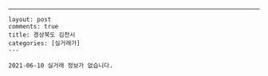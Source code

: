 ---
    layout: post
    comments: true
    title: 경상북도 김천시
    categories: [실거래가]
    ---

    2021-06-10 실거래 정보가 없습니다.

    